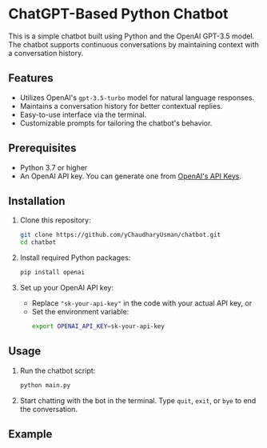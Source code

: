 # ChatGPT-Based Python Chatbot

This is a simple chatbot built using Python and the OpenAI GPT-3.5 model. The chatbot supports continuous conversations by maintaining context with a conversation history.

## Features
- Utilizes OpenAI's `gpt-3.5-turbo` model for natural language responses.
- Maintains a conversation history for better contextual replies.
- Easy-to-use interface via the terminal.
- Customizable prompts for tailoring the chatbot's behavior.

## Prerequisites
- Python 3.7 or higher
- An OpenAI API key. You can generate one from [OpenAI's API Keys](https://platform.openai.com/account/api-keys).

## Installation

1. Clone this repository:
    ```bash
    git clone https://github.com/yChaudharyUsman/chatbot.git
    cd chatbot
    ```

2. Install required Python packages:
    ```bash
    pip install openai
    ```

3. Set up your OpenAI API key:
    - Replace `"sk-your-api-key"` in the code with your actual API key, or
    - Set the environment variable:
      ```bash
      export OPENAI_API_KEY=sk-your-api-key
      ```

## Usage
1. Run the chatbot script:
    ```bash
    python main.py
    ```
2. Start chatting with the bot in the terminal. Type `quit`, `exit`, or `bye` to end the conversation.

## Example

